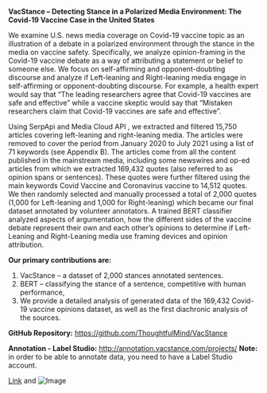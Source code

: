 **VacStance – Detecting Stance in a Polarized Media Environment: 
The Covid-19 Vaccine Case in the United States**

We examine U.S. news media coverage on Covid-19 vaccine topic as an illustration of a debate in a polarized environment through the stance in the media on vaccine safety. Specifically, we analyze opinion-framing in the Covid-19 vaccine debate as a way of attributing a statement or belief to someone else. We focus on self-affirming and opponent-doubting discourse and analyze if Left-leaning and Right-leaning media engage in self-affirming or opponent-doubting discourse. For example, a health expert would say that “The leading researchers agree that Covid-19 vaccines are safe and effective” while a vaccine skeptic would say that “Mistaken researchers claim that Covid-19 vaccines are safe and effective”.

Using SerpApi and Media Cloud API , we extracted and filtered 15,750 articles covering left-leaning and right-leaning media. The articles were removed to cover the period from January 2020 to July 2021 using a list of 71 keywords (see Appendix B). The articles come from all the content published in the mainstream media, including some newswires and op-ed articles from which we extracted 169,432 quotes (also referred to as opinion spans or sentences). These quotes were further filtered using the main keywords Covid Vaccine and Coronavirus vaccine to 14,512 quotes. We then randomly selected and manually processed a total of 2,000 quotes (1,000 for Left-leaning and 1,000 for Right-leaning) which became our final dataset annotated by volunteer annotators.
A trained BERT classifier analyzed aspects of argumentation, how the different sides of the vaccine debate represent their own and each other’s opinions to determine if Left-Leaning and Right-Leaning media use framing devices and opinion attribution.  

**Our primary contributions are:**
1.	VacStance – a dataset of 2,000 stances annotated sentences.
2.	BERT – classifying the stance of a sentence, competitive with human performance,
3.	We provide a detailed analysis of generated data of the 169,432 Covid-19 vaccine opinions dataset, as well as the first diachronic analysis of the sources.


**GitHub Repository:** https://github.com/ThoughtfulMind/VacStance

**Annotation - Label Studio:** http://annotation.vacstance.com/projects/
**Note:** in order to be able to annotate data, you need to have a Label Studio account.











[Link](url) and ![Image](src)
```
